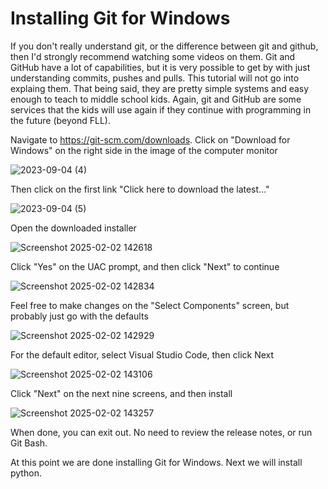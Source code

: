 # Installing Git for Windows

If you don't really understand git, or the difference between git and github, then I'd strongly recommend watching some videos on them. Git and GitHub have a lot of capabilities, but it is very possible to get by with just understanding commits, pushes and pulls. This tutorial will not go into explaing them. That being said, they are pretty simple systems and easy enough to teach to middle school kids. Again, git and GitHub are some services that the kids will use again if they continue with programming in the future (beyond FLL).

Navigate to https://git-scm.com/downloads. Click on "Download for Windows" on the right side in the image of the computer monitor

![2023-09-04 (4)](https://github.com/user-attachments/assets/5e1e6a72-1fb2-489a-9f9a-c5f1eeee0448)


Then click on the first link "Click here to download the latest..."

![2023-09-04 (5)](https://github.com/user-attachments/assets/a28dbc57-5042-4649-83ba-9074e133105a)


Open the downloaded installer

![Screenshot 2025-02-02 142618](https://github.com/user-attachments/assets/2bc8697e-3185-46af-a2c5-fd10e529b13e)


Click "Yes" on the UAC prompt, and then click "Next" to continue

![Screenshot 2025-02-02 142834](https://github.com/user-attachments/assets/e5ef2a01-041a-4055-9824-37aca2aafa3b)


Feel free to make changes on the "Select Components" screen, but probably just go with the defaults

![Screenshot 2025-02-02 142929](https://github.com/user-attachments/assets/797fa31a-c20c-4659-ab09-b67314e52abc)


For the default editor, select Visual Studio Code, then click Next

![Screenshot 2025-02-02 143106](https://github.com/user-attachments/assets/4f2e75bd-c354-449b-b800-90971814aab3)


Click "Next" on the next nine screens, and then install

![Screenshot 2025-02-02 143257](https://github.com/user-attachments/assets/93a7ed30-a1de-4bea-bde1-6e87e7005f93)

When done, you can exit out. No need to review the release notes, or run Git Bash.

At this point we are done installing Git for Windows. Next we will install python.
